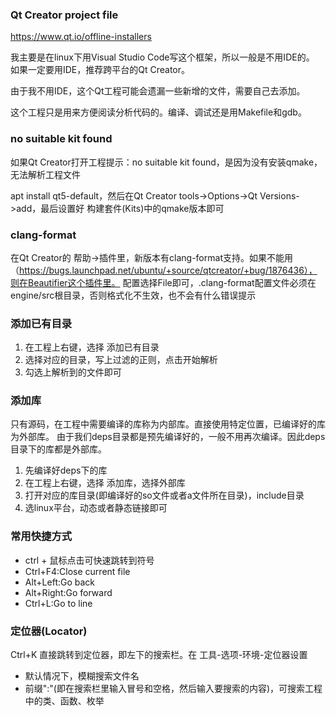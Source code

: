 ### Qt Creator project file

https://www.qt.io/offline-installers

我主要是在linux下用Visual Studio Code写这个框架，所以一般是不用IDE的。
如果一定要用IDE，推荐跨平台的Qt Creator。

由于我不用IDE，这个Qt工程可能会遗漏一些新增的文件，需要自己去添加。

这个工程只是用来方便阅读分析代码的。编译、调试还是用Makefile和gdb。

### no suitable kit found
如果Qt Creator打开工程提示：no suitable kit found，是因为没有安装qmake，无法解析工程文件

apt install qt5-default，然后在Qt Creator tools->Options->Qt Versions->add，最后设置好 构建套件(Kits)中的qmake版本即可

### clang-format
在Qt Creator的 帮助->插件里，新版本有clang-format支持。如果不能用（https://bugs.launchpad.net/ubuntu/+source/qtcreator/+bug/1876436），则在Beautifier这个插件里。
配置选择File即可，.clang-format配置文件必须在engine/src根目录，否则格式化不生效，也不会有什么错误提示

### 添加已有目录
1. 在工程上右键，选择 添加已有目录
2. 选择对应的目录，写上过滤的正则，点击开始解析
3. 勾选上解析到的文件即可

### 添加库
只有源码，在工程中需要编译的库称为内部库。直接使用特定位置，已编译好的库为外部库。
由于我们deps目录都是预先编译好的，一般不用再次编译。因此deps目录下的库都是外部库。

1. 先编译好deps下的库
2. 在工程上右键，选择 添加库，选择外部库
3. 打开对应的库目录(即编译好的so文件或者a文件所在目录)，include目录
4. 选linux平台，动态或者静态链接即可

### 常用快捷方式
* ctrl + 鼠标点击可快速跳转到符号
* Ctrl+F4:Close current file
* Alt+Left:Go back
* Alt+Right:Go forward
* Ctrl+L:Go to line

### 定位器(Locator)
Ctrl+K 直接跳转到定位器，即左下的搜索栏。在 工具-选项-环境-定位器设置

* 默认情况下，模糊搜索文件名
* 前缀":"(即在搜索栏里输入冒号和空格，然后输入要搜索的内容)，可搜索工程中的类、函数、枚举
